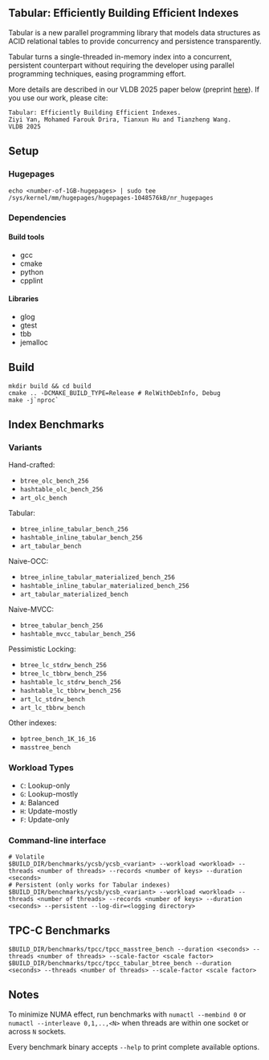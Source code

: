 ## Tabular: Efficiently Building Efficient Indexes

Tabular is a new parallel programming library that models data structures as ACID relational tables to provide concurrency and persistence transparently. 

Tabular turns a single-threaded in-memory index into a concurrent, persistent counterpart without requiring the developer using parallel programming techniques, easing programming effort.

More details are described in our VLDB 2025 paper below (preprint [here](https://www.cs.sfu.ca/~tzwang/tabular.pdf)). If you use our work, please cite:
```
Tabular: Efficiently Building Efficient Indexes.
Ziyi Yan, Mohamed Farouk Drira, Tianxun Hu and Tianzheng Wang.
VLDB 2025
```

## Setup
### Hugepages
```
echo <number-of-1GB-hugepages> | sudo tee /sys/kernel/mm/hugepages/hugepages-1048576kB/nr_hugepages
```
### Dependencies

#### Build tools
- gcc
- cmake
- python
- cpplint
#### Libraries
- glog
- gtest
- tbb
- jemalloc

## Build
```shell
mkdir build && cd build
cmake .. -DCMAKE_BUILD_TYPE=Release # RelWithDebInfo, Debug
make -j`nproc`
```

## Index Benchmarks
### Variants
Hand-crafted:
- `btree_olc_bench_256`
- `hashtable_olc_bench_256`
- `art_olc_bench`

Tabular:
- `btree_inline_tabular_bench_256`
- `hashtable_inline_tabular_bench_256`
- `art_tabular_bench`

Naive-OCC:
- `btree_inline_tabular_materialized_bench_256`
- `hashtable_inline_tabular_materialized_bench_256`
- `art_tabular_materialized_bench`

Naive-MVCC:
- `btree_tabular_bench_256`
- `hashtable_mvcc_tabular_bench_256`

Pessimistic Locking:
- `btree_lc_stdrw_bench_256`
- `btree_lc_tbbrw_bench_256`
- `hashtable_lc_stdrw_bench_256`
- `hashtable_lc_tbbrw_bench_256`
- `art_lc_stdrw_bench`
- `art_lc_tbbrw_bench`

Other indexes:
- `bptree_bench_1K_16_16`
- `masstree_bench`

### Workload Types
- `C`: Lookup-only
- `G`: Lookup-mostly
- `A`: Balanced
- `H`: Update-mostly
- `F`: Update-only

### Command-line interface
```shell
# Volatile
$BUILD_DIR/benchmarks/ycsb/ycsb_<variant> --workload <workload> --threads <number of threads> --records <number of keys> --duration <seconds>
# Persistent (only works for Tabular indexes)
$BUILD_DIR/benchmarks/ycsb/ycsb_<variant> --workload <workload> --threads <number of threads> --records <number of keys> --duration <seconds> --persistent --log-dir=<logging directory>
```

## TPC-C Benchmarks
```shell
$BUILD_DIR/benchmarks/tpcc/tpcc_masstree_bench --duration <seconds> --threads <number of threads> --scale-factor <scale factor>
$BUILD_DIR/benchmarks/tpcc/tpcc_tabular_btree_bench --duration <seconds> --threads <number of threads> --scale-factor <scale factor>
```

## Notes
To minimize NUMA effect, run benchmarks with `numactl --membind 0` or `numactl --interleave 0,1,..,<N>` when threads are within one socket or across `N` sockets.

Every benchmark binary accepts `--help` to print complete available options.

